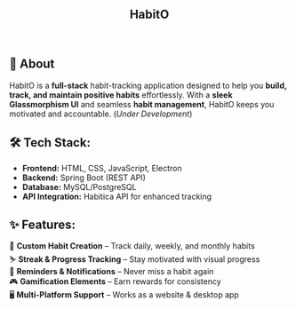 <h2 align="center">HabitO</h2><br>


**<h2>📌 About</h2>**  

HabitO is a **full-stack** habit-tracking application designed to help you **build, track, and maintain positive habits** effortlessly. With a **sleek Glassmorphism UI** and seamless **habit management**, HabitO keeps you motivated and accountable.  (*Under Development*)

**<h2>🛠 Tech Stack:</h2>**  
- **Frontend:** HTML, CSS, JavaScript, Electron  
- **Backend:** Spring Boot (REST API)  
- **Database:** MySQL/PostgreSQL  
- **API Integration:** Habitica API for enhanced tracking  

**<h2>✨ Features:</h2>**  

 👾 **Custom Habit Creation** – Track daily, weekly, and monthly habits  
 ⛷️ **Streak & Progress Tracking** – Stay motivated with visual progress  
 🔔 **Reminders & Notifications** – Never miss a habit again  
 🎮 **Gamification Elements** – Earn rewards for consistency  
 🖥️ **Multi-Platform Support** – Works as a website & desktop app  

